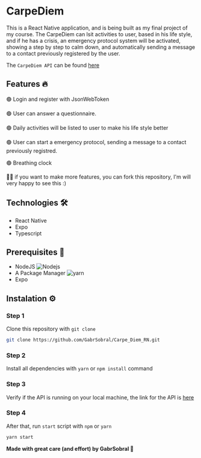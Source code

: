 # CarpeDiem

This is a React Native application, and is being built as my final project of my course.
The CarpeDiem can lsit activities to user, based in his life style, and if he has a crisis, an emergency protocol system will be activated, showing a step by step to calm down, and automatically sending a message to a contact previously registered by the user.

The `CarpeDiem API` can be found <a href="https://github.com/GabrSobral/CarpeDIem-API">here<a>

## Features 🔥
  <p>🟢 Login and register with JsonWebToken</p>
  <p>🟢 User can answer a questionnaire.</p>
  <p>🟢 Daily activities will be listed to user to make his life style better</p>
  <p>🟢 User can start a emergency protocol, sending a message to a contact previously registred.</p>
  <p>🟢 Breathing clock</p>

  <p>💁🏻 if you want to make more features, you can fork this repository, I'm will very happy to see this :)</p>

## Technologies 🛠️

  - React Native
  - Expo
  - Typescript
  
## Prerequisites 🧶
  - NodeJS <img alt="Nodejs" src="https://img.shields.io/badge/-Nodejs-43853d?style=flat-square&logo=node.js&logoColor=white" />
  - A Package Manager <img alt="yarn" src="https://img.shields.io/badge/-Yarn-2168B6?style=flat-square&logo=yarn&logoColor=white" />
  - Expo
  
## Instalation ⚙️

  ### Step 1
  Clone this repository with `git clone`
  ```bash
  git clone https://github.com/GabrSobral/Carpe_Diem_RN.git
  ```

  ### Step 2
  Install all dependencies with `yarn` or `npm install` command

  ### Step 3
  Verify if the API is running on your local machine, the link for the API is <a href="https://github.com/GabrSobral/CarpeDIem-API">here</a>
  
  ### Step 4
  After that, run `start` script with `npm` or `yarn`
  ```bash
  yarn start
  ```
  
**Made with great care (and effort) by GabrSobral 💙**
